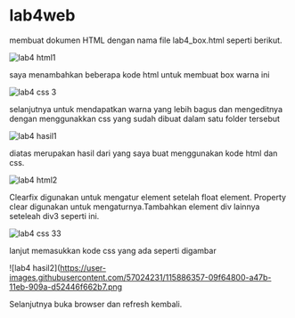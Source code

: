 # lab4web
 membuat dokumen HTML dengan nama file lab4_box.html seperti berikut.
 
![lab4 html1](https://user-images.githubusercontent.com/57024231/115868560-d7daeb00-a466-11eb-8f02-03d4085788b8.png)

saya menambahkan beberapa kode html untuk membuat box warna ini

![lab4 css 3](https://user-images.githubusercontent.com/57024231/115885708-66a53300-a47a-11eb-9907-5ebe1ea62cf3.png)

selanjutnya untuk mendapatkan warna yang lebih bagus dan mengeditnya dengan menggunakkan css yang sudah dibuat dalam satu folder tersebut 

![lab4 hasil1](https://user-images.githubusercontent.com/57024231/115881901-6e62d880-a476-11eb-97ff-7ac2a83a9b66.png)

diatas merupakan hasil dari yang saya buat menggunakan kode html dan css.

![lab4 html2](https://user-images.githubusercontent.com/57024231/115886238-e7fcc580-a47a-11eb-8720-a30881b985c2.png)

Clearfix digunakan untuk mengatur element setelah float element. Property clear digunakan untuk 
mengaturnya.Tambahkan element div lainnya seteleah div3 seperti ini.

![lab4 css 33](https://user-images.githubusercontent.com/57024231/115886293-f814a500-a47a-11eb-9df2-4c8b5599009d.png)

lanjut memasukkan kode css yang ada seperti digambar

![lab4 hasil2](https://user-images.githubusercontent.com/57024231/115886357-09f64800-a47b-11eb-909a-d52446f662b7.png

Selanjutnya buka browser dan refresh kembali.


